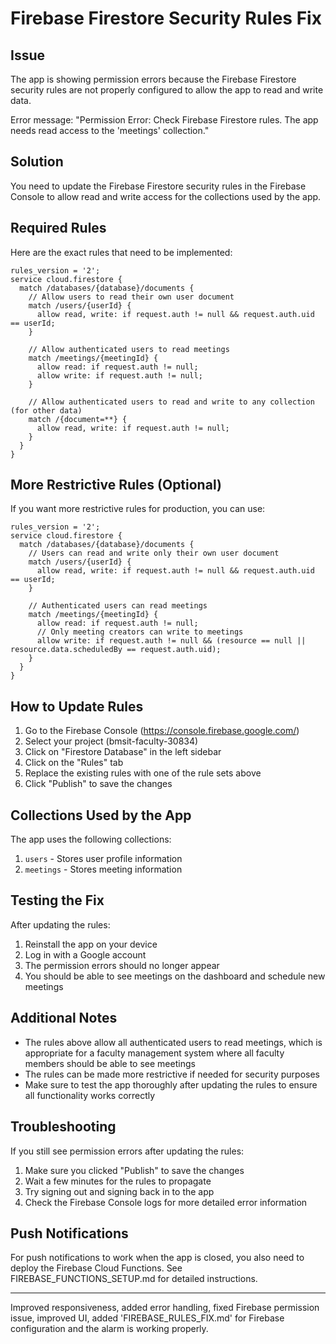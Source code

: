 # Firebase Firestore Security Rules Fix

## Issue
The app is showing permission errors because the Firebase Firestore security rules are not properly configured to allow the app to read and write data.

Error message: "Permission Error: Check Firebase Firestore rules. The app needs read access to the 'meetings' collection."

## Solution
You need to update the Firebase Firestore security rules in the Firebase Console to allow read and write access for the collections used by the app.

## Required Rules

Here are the exact rules that need to be implemented:

```
rules_version = '2';
service cloud.firestore {
  match /databases/{database}/documents {
    // Allow users to read their own user document
    match /users/{userId} {
      allow read, write: if request.auth != null && request.auth.uid == userId;
    }
    
    // Allow authenticated users to read meetings
    match /meetings/{meetingId} {
      allow read: if request.auth != null;
      allow write: if request.auth != null;
    }
    
    // Allow authenticated users to read and write to any collection (for other data)
    match /{document=**} {
      allow read, write: if request.auth != null;
    }
  }
}
```

## More Restrictive Rules (Optional)
If you want more restrictive rules for production, you can use:

```
rules_version = '2';
service cloud.firestore {
  match /databases/{database}/documents {
    // Users can read and write only their own user document
    match /users/{userId} {
      allow read, write: if request.auth != null && request.auth.uid == userId;
    }
    
    // Authenticated users can read meetings
    match /meetings/{meetingId} {
      allow read: if request.auth != null;
      // Only meeting creators can write to meetings
      allow write: if request.auth != null && (resource == null || resource.data.scheduledBy == request.auth.uid);
    }
  }
}
```

## How to Update Rules

1. Go to the Firebase Console (https://console.firebase.google.com/)
2. Select your project (bmsit-faculty-30834)
3. Click on "Firestore Database" in the left sidebar
4. Click on the "Rules" tab
5. Replace the existing rules with one of the rule sets above
6. Click "Publish" to save the changes

## Collections Used by the App

The app uses the following collections:
1. `users` - Stores user profile information
2. `meetings` - Stores meeting information

## Testing the Fix

After updating the rules:
1. Reinstall the app on your device
2. Log in with a Google account
3. The permission errors should no longer appear
4. You should be able to see meetings on the dashboard and schedule new meetings

## Additional Notes

- The rules above allow all authenticated users to read meetings, which is appropriate for a faculty management system where all faculty members should be able to see meetings
- The rules can be made more restrictive if needed for security purposes
- Make sure to test the app thoroughly after updating the rules to ensure all functionality works correctly

## Troubleshooting

If you still see permission errors after updating the rules:
1. Make sure you clicked "Publish" to save the changes
2. Wait a few minutes for the rules to propagate
3. Try signing out and signing back in to the app
4. Check the Firebase Console logs for more detailed error information

## Push Notifications

For push notifications to work when the app is closed, you also need to deploy the Firebase Cloud Functions. See FIREBASE_FUNCTIONS_SETUP.md for detailed instructions.

---

Improved responsiveness, added error handling, fixed Firebase permission issue, improved UI, added 'FIREBASE_RULES_FIX.md' for Firebase configuration and the alarm is working properly.
